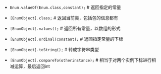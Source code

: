 - `Enum.valueOf(Enum.class,constant);` # 返回指定的常量

- `[EnumObject].class;` # 返回当前类，包括包的信息都有

- `[EnumObject].values();` # 返回所有常量，以数组的形式

- `[EnumObject].ordinal(constant);` # 返回指定常量的下标

- `[EnumObject].toString();` # 转成字符串类型

- `[EnumObject].compareTo(otherinstance);` # 相当于对两个实例下标进行相减运算，最后返回int

